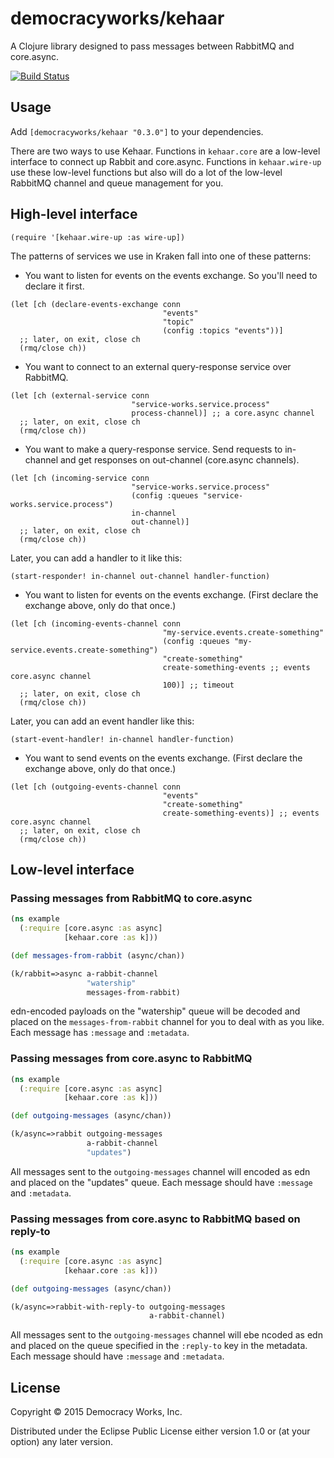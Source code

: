 # democracyworks/kehaar

A Clojure library designed to pass messages between RabbitMQ and core.async.

[![Build Status](https://travis-ci.org/democracyworks/kehaar.svg?branch=master)](https://travis-ci.org/democracyworks/kehaar)

## Usage

Add `[democracyworks/kehaar "0.3.0"]` to your dependencies.

There are two ways to use Kehaar. Functions in `kehaar.core` are a
low-level interface to connect up Rabbit and core.async. Functions in
`kehaar.wire-up` use these low-level functions but also will do a lot
of the low-level RabbitMQ channel and queue management for you.

## High-level interface

```
(require '[kehaar.wire-up :as wire-up])
```

The patterns of services we use in Kraken fall into one of these
patterns:

* You want to listen for events on the events exchange. So you'll need
  to declare it first.

```
(let [ch (declare-events-exchange conn
                                  "events"
                                  "topic"
                                  (config :topics "events"))]
  ;; later, on exit, close ch
  (rmq/close ch))
```

* You want to connect to an external query-response service over
  RabbitMQ.

```
(let [ch (external-service conn
                           "service-works.service.process"
                           process-channel)] ;; a core.async channel
  ;; later, on exit, close ch
  (rmq/close ch))
```

* You want to make a query-response service. Send requests to
  in-channel and get responses on out-channel (core.async channels).

```
(let [ch (incoming-service conn
                           "service-works.service.process"
                           (config :queues "service-works.service.process")
                           in-channel
                           out-channel)]
  ;; later, on exit, close ch
  (rmq/close ch))
```

Later, you can add a handler to it like this:

```
(start-responder! in-channel out-channel handler-function)
```

* You want to listen for events on the events exchange. (First declare
  the exchange above, only do that once.)

```
(let [ch (incoming-events-channel conn
                                  "my-service.events.create-something"
                                  (config :queues "my-service.events.create-something")
                                  "create-something"
                                  create-something-events ;; events core.async channel
                                  100)] ;; timeout
  ;; later, on exit, close ch
  (rmq/close ch))
```

Later, you can add an event handler like this:

```
(start-event-handler! in-channel handler-function)
```

* You want to send events on the events exchange. (First declare the
  exchange above, only do that once.)

```
(let [ch (outgoing-events-channel conn
                                  "events"
                                  "create-something"
                                  create-something-events)] ;; events core.async channel
  ;; later, on exit, close ch
  (rmq/close ch))
```

## Low-level interface

### Passing messages from RabbitMQ to core.async

```clojure
(ns example
  (:require [core.async :as async]
            [kehaar.core :as k]))

(def messages-from-rabbit (async/chan))

(k/rabbit=>async a-rabbit-channel
                 "watership"
                 messages-from-rabbit)
```

edn-encoded payloads on the "watership" queue will be decoded and
placed on the `messages-from-rabbit` channel for you to deal with as
you like. Each message has `:message` and `:metadata`.

### Passing messages from core.async to RabbitMQ

```clojure
(ns example
  (:require [core.async :as async]
            [kehaar.core :as k]))

(def outgoing-messages (async/chan))

(k/async=>rabbit outgoing-messages
                 a-rabbit-channel
                 "updates")
```

All messages sent to the `outgoing-messages` channel will encoded as
edn and placed on the "updates" queue. Each message should have
`:message` and `:metadata`.

### Passing messages from core.async to RabbitMQ based on reply-to

```clojure
(ns example
  (:require [core.async :as async]
            [kehaar.core :as k]))

(def outgoing-messages (async/chan))

(k/async=>rabbit-with-reply-to outgoing-messages
                               a-rabbit-channel)
```

All messages sent to the `outgoing-messages` channel will ebe ncoded
as edn and placed on the queue specified in the `:reply-to` key in the
metadata. Each message should have `:message` and `:metadata`.

## License

Copyright © 2015 Democracy Works, Inc.

Distributed under the Eclipse Public License either version 1.0 or (at
your option) any later version.
